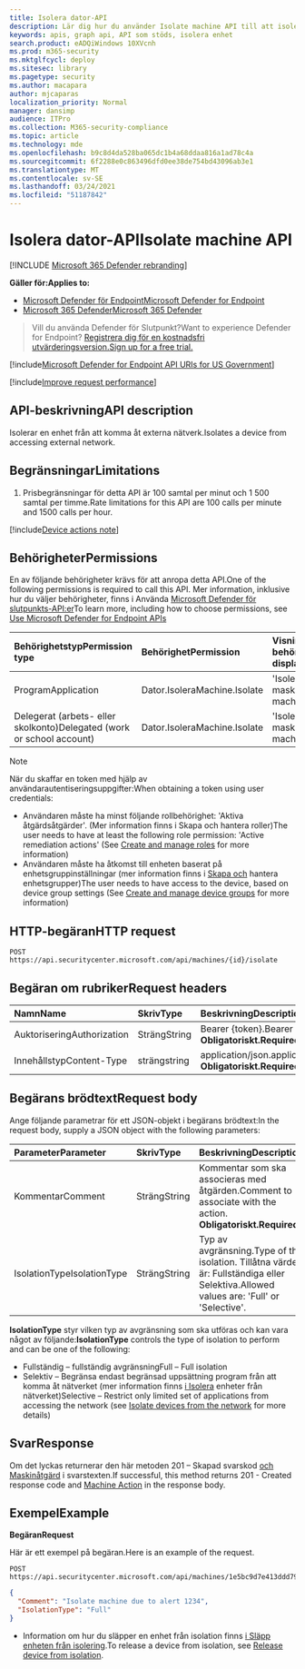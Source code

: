 ```yaml
---
title: Isolera dator-API
description: Lär dig hur du använder Isolate machine API till att isolera en enhet från att komma åt externt nätverk i Microsoft Defender för Slutpunkt.
keywords: apis, graph api, API som stöds, isolera enhet
search.product: eADQiWindows 10XVcnh
ms.prod: m365-security
ms.mktglfcycl: deploy
ms.sitesec: library
ms.pagetype: security
ms.author: macapara
author: mjcaparas
localization_priority: Normal
manager: dansimp
audience: ITPro
ms.collection: M365-security-compliance
ms.topic: article
ms.technology: mde
ms.openlocfilehash: b9c8d4da528ba065dc1b4a68ddaa816a1ad78c4a
ms.sourcegitcommit: 6f2288e0c863496dfd0ee38de754bd43096ab3e1
ms.translationtype: MT
ms.contentlocale: sv-SE
ms.lasthandoff: 03/24/2021
ms.locfileid: "51187842"
---
```

# <a name="isolate-machine-api"></a><span data-ttu-id="16f0b-104">Isolera dator-API</span><span class="sxs-lookup"><span data-stu-id="16f0b-104">Isolate machine API</span></span>

[!INCLUDE [Microsoft 365 Defender rebranding](../../includes/microsoft-defender.md)]


<span data-ttu-id="16f0b-105">**Gäller för:**</span><span class="sxs-lookup"><span data-stu-id="16f0b-105">**Applies to:**</span></span>
- [<span data-ttu-id="16f0b-106">Microsoft Defender för Endpoint</span><span class="sxs-lookup"><span data-stu-id="16f0b-106">Microsoft Defender for Endpoint</span></span>](https://go.microsoft.com/fwlink/p/?linkid=2154037)
- [<span data-ttu-id="16f0b-107">Microsoft 365 Defender</span><span class="sxs-lookup"><span data-stu-id="16f0b-107">Microsoft 365 Defender</span></span>](https://go.microsoft.com/fwlink/?linkid=2118804)


> <span data-ttu-id="16f0b-108">Vill du använda Defender för Slutpunkt?</span><span class="sxs-lookup"><span data-stu-id="16f0b-108">Want to experience Defender for Endpoint?</span></span> [<span data-ttu-id="16f0b-109">Registrera dig för en kostnadsfri utvärderingsversion.</span><span class="sxs-lookup"><span data-stu-id="16f0b-109">Sign up for a free trial.</span></span>](https://www.microsoft.com/microsoft-365/windows/microsoft-defender-atp?ocid=docs-wdatp-exposedapis-abovefoldlink) 

[!include[Microsoft Defender for Endpoint API URIs for US Government](../../includes/microsoft-defender-api-usgov.md)]

[!include[Improve request performance](../../includes/improve-request-performance.md)]


## <a name="api-description"></a><span data-ttu-id="16f0b-110">API-beskrivning</span><span class="sxs-lookup"><span data-stu-id="16f0b-110">API description</span></span>
<span data-ttu-id="16f0b-111">Isolerar en enhet från att komma åt externa nätverk.</span><span class="sxs-lookup"><span data-stu-id="16f0b-111">Isolates a device from accessing external network.</span></span>


## <a name="limitations"></a><span data-ttu-id="16f0b-112">Begränsningar</span><span class="sxs-lookup"><span data-stu-id="16f0b-112">Limitations</span></span>
1. <span data-ttu-id="16f0b-113">Prisbegränsningar för detta API är 100 samtal per minut och 1 500 samtal per timme.</span><span class="sxs-lookup"><span data-stu-id="16f0b-113">Rate limitations for this API are 100 calls per minute and 1500 calls per hour.</span></span>


[!include[Device actions note](../../includes/machineactionsnote.md)]

## <a name="permissions"></a><span data-ttu-id="16f0b-114">Behörigheter</span><span class="sxs-lookup"><span data-stu-id="16f0b-114">Permissions</span></span>
<span data-ttu-id="16f0b-115">En av följande behörigheter krävs för att anropa detta API.</span><span class="sxs-lookup"><span data-stu-id="16f0b-115">One of the following permissions is required to call this API.</span></span> <span data-ttu-id="16f0b-116">Mer information, inklusive hur du väljer behörigheter, finns i Använda [Microsoft Defender för slutpunkts-API:er](apis-intro.md)</span><span class="sxs-lookup"><span data-stu-id="16f0b-116">To learn more, including how to choose permissions, see [Use Microsoft Defender for Endpoint APIs](apis-intro.md)</span></span>

<span data-ttu-id="16f0b-117">Behörighetstyp</span><span class="sxs-lookup"><span data-stu-id="16f0b-117">Permission type</span></span> |   <span data-ttu-id="16f0b-118">Behörighet</span><span class="sxs-lookup"><span data-stu-id="16f0b-118">Permission</span></span>  |   <span data-ttu-id="16f0b-119">Visningsnamn för behörighet</span><span class="sxs-lookup"><span data-stu-id="16f0b-119">Permission display name</span></span>
:---|:---|:---
<span data-ttu-id="16f0b-120">Program</span><span class="sxs-lookup"><span data-stu-id="16f0b-120">Application</span></span> |   <span data-ttu-id="16f0b-121">Dator.Isolera</span><span class="sxs-lookup"><span data-stu-id="16f0b-121">Machine.Isolate</span></span> |   <span data-ttu-id="16f0b-122">'Isolerad maskin'</span><span class="sxs-lookup"><span data-stu-id="16f0b-122">'Isolate machine'</span></span>
<span data-ttu-id="16f0b-123">Delegerat (arbets- eller skolkonto)</span><span class="sxs-lookup"><span data-stu-id="16f0b-123">Delegated (work or school account)</span></span> | <span data-ttu-id="16f0b-124">Dator.Isolera</span><span class="sxs-lookup"><span data-stu-id="16f0b-124">Machine.Isolate</span></span> |  <span data-ttu-id="16f0b-125">'Isolerad maskin'</span><span class="sxs-lookup"><span data-stu-id="16f0b-125">'Isolate machine'</span></span>

>[!Note]
> <span data-ttu-id="16f0b-126">När du skaffar en token med hjälp av användarautentiseringsuppgifter:</span><span class="sxs-lookup"><span data-stu-id="16f0b-126">When obtaining a token using user credentials:</span></span>
>- <span data-ttu-id="16f0b-127">Användaren måste ha minst följande rollbehörighet: 'Aktiva åtgärdsåtgärder'. [](user-roles.md) (Mer information finns i Skapa och hantera roller)</span><span class="sxs-lookup"><span data-stu-id="16f0b-127">The user needs to have at least the following role permission: 'Active remediation actions' (See [Create and manage roles](user-roles.md) for more information)</span></span>
>- <span data-ttu-id="16f0b-128">Användaren måste ha åtkomst till enheten baserat på enhetsgruppinställningar (mer information finns i [Skapa och](machine-groups.md) hantera enhetsgrupper)</span><span class="sxs-lookup"><span data-stu-id="16f0b-128">The user needs to have access to the device, based on device group settings (See [Create and manage device groups](machine-groups.md) for more information)</span></span>


## <a name="http-request"></a><span data-ttu-id="16f0b-129">HTTP-begäran</span><span class="sxs-lookup"><span data-stu-id="16f0b-129">HTTP request</span></span>
```
POST https://api.securitycenter.microsoft.com/api/machines/{id}/isolate
```

## <a name="request-headers"></a><span data-ttu-id="16f0b-130">Begäran om rubriker</span><span class="sxs-lookup"><span data-stu-id="16f0b-130">Request headers</span></span>

<span data-ttu-id="16f0b-131">Namn</span><span class="sxs-lookup"><span data-stu-id="16f0b-131">Name</span></span> | <span data-ttu-id="16f0b-132">Skriv</span><span class="sxs-lookup"><span data-stu-id="16f0b-132">Type</span></span> | <span data-ttu-id="16f0b-133">Beskrivning</span><span class="sxs-lookup"><span data-stu-id="16f0b-133">Description</span></span>
:---|:---|:---
<span data-ttu-id="16f0b-134">Auktorisering</span><span class="sxs-lookup"><span data-stu-id="16f0b-134">Authorization</span></span> | <span data-ttu-id="16f0b-135">Sträng</span><span class="sxs-lookup"><span data-stu-id="16f0b-135">String</span></span> | <span data-ttu-id="16f0b-136">Bearer {token}.</span><span class="sxs-lookup"><span data-stu-id="16f0b-136">Bearer {token}.</span></span> <span data-ttu-id="16f0b-137">**Obligatoriskt.**</span><span class="sxs-lookup"><span data-stu-id="16f0b-137">**Required**.</span></span>
<span data-ttu-id="16f0b-138">Innehållstyp</span><span class="sxs-lookup"><span data-stu-id="16f0b-138">Content-Type</span></span> | <span data-ttu-id="16f0b-139">sträng</span><span class="sxs-lookup"><span data-stu-id="16f0b-139">string</span></span> | <span data-ttu-id="16f0b-140">application/json.</span><span class="sxs-lookup"><span data-stu-id="16f0b-140">application/json.</span></span> <span data-ttu-id="16f0b-141">**Obligatoriskt.**</span><span class="sxs-lookup"><span data-stu-id="16f0b-141">**Required**.</span></span>

## <a name="request-body"></a><span data-ttu-id="16f0b-142">Begärans brödtext</span><span class="sxs-lookup"><span data-stu-id="16f0b-142">Request body</span></span>
<span data-ttu-id="16f0b-143">Ange följande parametrar för ett JSON-objekt i begärans brödtext:</span><span class="sxs-lookup"><span data-stu-id="16f0b-143">In the request body, supply a JSON object with the following parameters:</span></span>

<span data-ttu-id="16f0b-144">Parameter</span><span class="sxs-lookup"><span data-stu-id="16f0b-144">Parameter</span></span> | <span data-ttu-id="16f0b-145">Skriv</span><span class="sxs-lookup"><span data-stu-id="16f0b-145">Type</span></span>    | <span data-ttu-id="16f0b-146">Beskrivning</span><span class="sxs-lookup"><span data-stu-id="16f0b-146">Description</span></span>
:---|:---|:---
<span data-ttu-id="16f0b-147">Kommentar</span><span class="sxs-lookup"><span data-stu-id="16f0b-147">Comment</span></span> |   <span data-ttu-id="16f0b-148">Sträng</span><span class="sxs-lookup"><span data-stu-id="16f0b-148">String</span></span> |    <span data-ttu-id="16f0b-149">Kommentar som ska associeras med åtgärden.</span><span class="sxs-lookup"><span data-stu-id="16f0b-149">Comment to associate with the action.</span></span> <span data-ttu-id="16f0b-150">**Obligatoriskt.**</span><span class="sxs-lookup"><span data-stu-id="16f0b-150">**Required**.</span></span>
<span data-ttu-id="16f0b-151">IsolationType</span><span class="sxs-lookup"><span data-stu-id="16f0b-151">IsolationType</span></span>   | <span data-ttu-id="16f0b-152">Sträng</span><span class="sxs-lookup"><span data-stu-id="16f0b-152">String</span></span> |  <span data-ttu-id="16f0b-153">Typ av avgränsning.</span><span class="sxs-lookup"><span data-stu-id="16f0b-153">Type of the isolation.</span></span> <span data-ttu-id="16f0b-154">Tillåtna värden är: Fullständiga eller Selektiva.</span><span class="sxs-lookup"><span data-stu-id="16f0b-154">Allowed values are: 'Full' or 'Selective'.</span></span>

<span data-ttu-id="16f0b-155">**IsolationType** styr vilken typ av avgränsning som ska utföras och kan vara något av följande:</span><span class="sxs-lookup"><span data-stu-id="16f0b-155">**IsolationType** controls the type of isolation to perform and can be one of the following:</span></span>
- <span data-ttu-id="16f0b-156">Fullständig – fullständig avgränsning</span><span class="sxs-lookup"><span data-stu-id="16f0b-156">Full – Full isolation</span></span>
- <span data-ttu-id="16f0b-157">Selektiv – Begränsa endast begränsad uppsättning program från att komma åt nätverket (mer information finns [i Isolera](respond-machine-alerts.md#isolate-devices-from-the-network) enheter från nätverket)</span><span class="sxs-lookup"><span data-stu-id="16f0b-157">Selective – Restrict only limited set of applications from accessing the network (see [Isolate devices from the network](respond-machine-alerts.md#isolate-devices-from-the-network) for more details)</span></span>


## <a name="response"></a><span data-ttu-id="16f0b-158">Svar</span><span class="sxs-lookup"><span data-stu-id="16f0b-158">Response</span></span>
<span data-ttu-id="16f0b-159">Om det lyckas returnerar den här metoden 201 – Skapad svarskod [och Maskinåtgärd](machineaction.md) i svarstexten.</span><span class="sxs-lookup"><span data-stu-id="16f0b-159">If successful, this method returns 201 - Created response code and [Machine Action](machineaction.md) in the response body.</span></span>


## <a name="example"></a><span data-ttu-id="16f0b-160">Exempel</span><span class="sxs-lookup"><span data-stu-id="16f0b-160">Example</span></span>

<span data-ttu-id="16f0b-161">**Begäran**</span><span class="sxs-lookup"><span data-stu-id="16f0b-161">**Request**</span></span>

<span data-ttu-id="16f0b-162">Här är ett exempel på begäran.</span><span class="sxs-lookup"><span data-stu-id="16f0b-162">Here is an example of the request.</span></span>

```http
POST https://api.securitycenter.microsoft.com/api/machines/1e5bc9d7e413ddd7902c2932e418702b84d0cc07/isolate
```

```json
{
  "Comment": "Isolate machine due to alert 1234",
  "IsolationType": "Full" 
}
```

- <span data-ttu-id="16f0b-163">Information om hur du släpper en enhet från isolation finns [i Släpp enheten från isolering](unisolate-machine.md).</span><span class="sxs-lookup"><span data-stu-id="16f0b-163">To release a device from isolation, see [Release device from isolation](unisolate-machine.md).</span></span>
